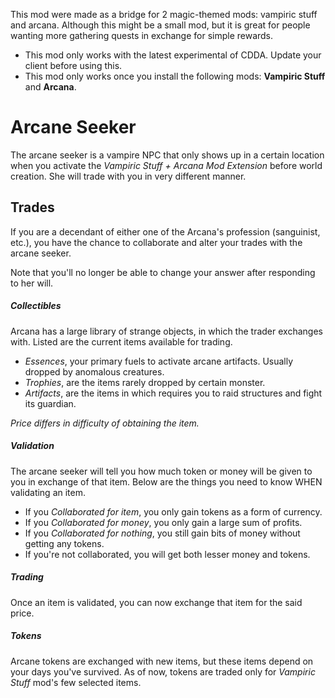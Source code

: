 This mod were made as a bridge for 2 magic-themed mods: vampiric stuff and arcana. Although this might be a small mod,
but it is great for people wanting more gathering quests in exchange for simple rewards.

- This mod only works with the latest experimental of CDDA. Update your client before using this.
- This mod only works once you install the following mods: **Vampiric Stuff** and **Arcana**.

# Arcane Seeker

The arcane seeker is a vampire NPC that only shows up in a certain location when you activate the *Vampiric Stuff +
Arcana Mod Extension* before world creation. She will trade with you in very different manner.

## Trades

If you are a decendant of either one of the Arcana's profession (sanguinist, etc.), you have the chance to collaborate
and alter your trades with the arcane seeker.

Note that you'll no longer be able to change your answer after responding to her will.

##### Collectibles

Arcana has a large library of strange objects, in which the trader exchanges with. Listed are the current items
available for trading.

* *Essences*, your primary fuels to activate arcane artifacts. Usually dropped by anomalous creatures.
* *Trophies*, are the items rarely dropped by certain monster.
* *Artifacts*, are the items in which requires you to raid structures and fight its guardian.

*Price differs in difficulty of obtaining the item.*

##### Validation

The arcane seeker will tell you how much token or money will be given to you in exchange of that item. Below are the
things you need to know WHEN validating an item.

* If you *Collaborated for item*, you only gain tokens as a form of currency.
* If you *Collaborated for money*, you only gain a large sum of profits.
* If you *Collaborated for nothing*, you still gain bits of money without getting any tokens.
* If you're not collaborated, you will get both lesser money and tokens.

##### Trading

Once an item is validated, you can now exchange that item for the said price.

##### Tokens

Arcane tokens are exchanged with new items, but these items depend on your days you've survived. As of now, tokens are
traded only for *Vampiric Stuff* mod's few selected items.